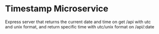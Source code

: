 # Timestamp Microservice

Express server that returns the current date and time on get /api with utc and unix format, and return specific time with utc/unix  format on /api/:date

